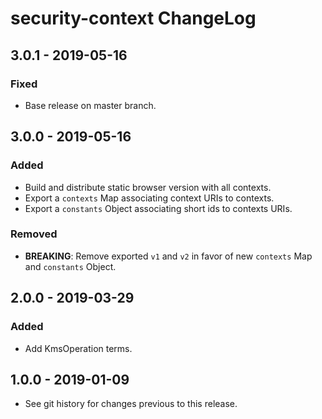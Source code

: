 # security-context ChangeLog

## 3.0.1 - 2019-05-16

### Fixed
- Base release on master branch.

## 3.0.0 - 2019-05-16

### Added
- Build and distribute static browser version with all contexts.
- Export a `contexts` Map associating context URIs to contexts.
- Export a `constants` Object associating short ids to contexts URIs.

### Removed
- **BREAKING**: Remove exported `v1` and `v2` in favor of new `contexts` Map
  and `constants` Object.

## 2.0.0 - 2019-03-29

### Added
- Add KmsOperation terms.

## 1.0.0 - 2019-01-09

- See git history for changes previous to this release.
